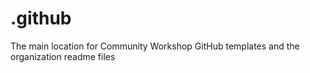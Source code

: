 # .github
The main location for Community Workshop GitHub templates and the organization readme files
